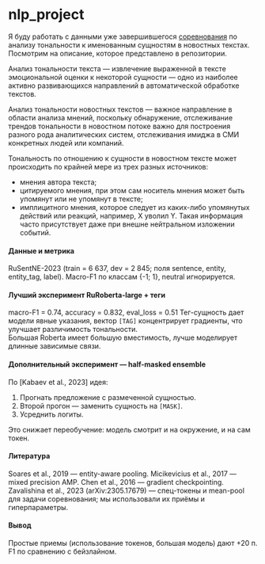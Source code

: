 # nlp_project

Я буду работать с данными уже завершившегося [соревнования](https://github.com/dialogue-evaluation/RuSentNE-evaluation) по анализу тональности к именованным сущностям в новостных текстах. Посмотрим на описание, которое представлено в репозитории.

Анализ тональности текста &mdash; извлечение выраженной в тексте эмоциональной оценки к некоторой сущности &mdash; одно из наиболее активно развивающихся направлений в автоматической обработке текстов.

Анализ тональности новостных текстов &mdash; важное направление в области анализа мнений, поскольку обнаружение, отслеживание трендов тональности в новостном потоке важно для построения разного рода аналитических систем, отслеживания имиджа в СМИ конкретных людей или компаний.

Тональность по отношению к сущности в новостном тексте может происходить по крайней мере из трех разных источников:
* мнения автора текста;
* цитируемого мнения, при этом сам носитель мнения может быть упомянут или не упомянут в тексте;
* имплицитного мнения, которое следует из каких-либо упомянутых действий или реакций, например, X уволил Y. Такая информация часто присутствует даже при внешне нейтральном изложении событий.

#### Данные и метрика  
RuSentNE-2023 (train = 6 637, dev = 2 845; поля sentence, entity, entity_tag, label).
Macro-F1 по классам {-1; 1}, neutral игнорируется.

#### Лучший эксперимент RuRoberta-large + теги
macro-F1 = 0.74, accuracy = 0.832, eval_loss = 0.51 
Тег-сущность дает модели явные указания, вектор `[TAG]` концентрирует градиенты, что улучшает различимость тональности.  
Большая Roberta имеет большую вместимость, лучше моделирует длинные зависимые связи.  

#### Дополнительный эксперимент — half-masked ensemble  
По [Kabaev et al., 2023] идея:  
1. Прогнать предложение с размеченной сущностью.  
2. Второй прогон — заменить сущность на `[MASK]`.  
3. Усреднить логиты.  

Это снижает переобучение: модель смотрит и на окружение, и на сам токен.

#### Литература

Soares et al., 2019 — entity-aware pooling.
Micikevicius et al., 2017 — mixed precision AMP.
Chen et al., 2016 — gradient checkpointing.
Zavalishina et al., 2023 (arXiv:2305.17679) — спец-токены и mean-pool для задачи соревнования; мы использовали их приёмы и гиперпараметры.

#### Вывод
Простые приемы (использование токенов, большая модель) дают +20 п. F1 по сравнению с бейзлайном.

